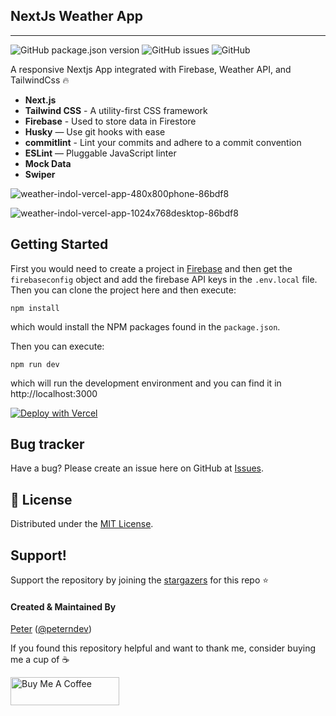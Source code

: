 ## NextJs Weather App

---

![GitHub package.json version](https://img.shields.io/github/package-json/v/PeterHdd/nextjs-weather-app?style=for-the-badge) ![GitHub issues](https://img.shields.io/github/issues/PeterHdd/nextjs-weather-app?style=for-the-badge) ![GitHub](https://img.shields.io/github/license/PeterHdd/nextjs-weather-app?style=for-the-badge)

A responsive Nextjs App integrated with Firebase, Weather API, and TailwindCss 🔥

- **Next.js**
- **Tailwind CSS** - A utility-first CSS framework
- **Firebase** - Used to store data in Firestore
- **Husky** — Use git hooks with ease
- **commitlint** - Lint your commits and adhere to a commit convention
- **ESLint** — Pluggable JavaScript linter
- **Mock Data**
- **Swiper**

![weather-indol-vercel-app-480x800phone-86bdf8](https://user-images.githubusercontent.com/29070108/234030956-220795b6-2eec-4e65-827a-77686c24127f.jpg)

![weather-indol-vercel-app-1024x768desktop-86bdf8](https://user-images.githubusercontent.com/29070108/234031216-cadeb42b-23ab-42b0-bb84-3626bfb37e54.jpg)

## Getting Started

First you would need to create a project in [Firebase](https://firebase.google.com/) and then get the `firebaseconfig` object and add the firebase API keys in the `.env.local` file. Then you can clone the project here and then execute:

```
npm install
```

which would install the NPM packages found in the `package.json`.

Then you can execute:

```
npm run dev
```

which will run the development environment and you can find it in http://localhost:3000

[![Deploy with Vercel](https://vercel.com/button)](https://vercel.com/new/clone?repository-url=https%3A%2F%2Fgithub.com%2FPeterHdd%2Fnextjs-weather-app)

## Bug tracker

Have a bug? Please create an issue here on GitHub at [Issues](https://github.com/PeterHdd/nextjs-weather-app/issues).

## 📝 License

Distributed under the [MIT License](https://github.com/PeterHdd/nextjs-weather-app/blob/main/LICENSE).

## Support!

Support the repository by joining the [stargazers](https://github.com/PeterHdd/nextjs-weather-app/stargazers) for this repo ⭐

#### Created & Maintained By

[Peter](https://github.com/peterhdd) ([@peterndev](https://www.twitter.com/peterndev))

If you found this repository helpful and want to thank me, consider buying me a cup of :coffee:

<a href="https://www.buymeacoffee.com/peterhaddad" target="_blank"><img src="https://cdn.buymeacoffee.com/buttons/v2/default-red.png" alt="Buy Me A Coffee" height= "45px" width="174px"></a>
